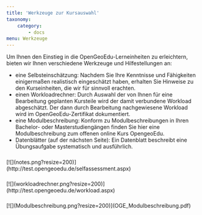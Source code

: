 ```yaml
---
title: 'Werkzeuge zur Kursauswahl'
taxonomy:
    category:
        - docs
menu: Werkzeuge
---
```


Um Ihnen den Einstieg in die OpenGeoEdu-Lerneinheiten zu erleichtern, bieten wir Ihnen verschiedene Werkzeuge und Hilfestellungen
an: 
* eine Selbsteinschätzung: Nachdem Sie Ihre Kenntnisse und Fähigkeiten einigermaßen realistisch eingeschätzt haben, erhalten
Sie Hinweise zu den Kurseinheiten, die wir für sinnvoll erachten. 
* einen Workloadrechner: Durch Auswahl der von Ihnen für eine Bearbeitung geplanten Kursteile wird der damit verbundene Workload abgeschätzt. Der dann durch Bearbeitung nachgewiesene Workload wird im OpenGeoEdu-Zertifikat dokumentiert. 
* eine Modulbeschreibung: Konform zu Modulbeschreibungen in Ihren Bachelor- oder Masterstudiengängen finden Sie hier eine Modulbeschreibung zum offenen online Kurs OpengeoEdu. 
* Datenblätter (auf der nächsten Seite): Ein Datenblatt beschreibt eine Übungsaufgabe systematisch und ausführlich.


<div class="card-deck">
    <div class="card">
        <div class="card-body">
            <h5 class="card-title"></h5>
            <p class="card-text"></p>
            <p class="card-text">
                <small class="text-muted"></small>
            </p>
            <div markdown="1">[![](notes.png?resize=200)](http://test.opengeoedu.de/selfassessment.aspx)</div>
        </div>
    </div>
    <div class="card">
        <div class="card-body">
                <h5 class="card-title"></h5>
                <p class="card-text"></p>
                <p class="card-text">
                    <small class="text-muted"></small>
                </p>
            <div markdown="1">[![](workloadrechner.png?resize=200)](http://test.opengeoedu.de/workload.aspx)</div>
        </div>
    </div>
    <div class="card">
        <div class="card-body">
            <h5 class="card-title"></h5>
            <p class="card-text"></p>
            <p class="card-text">
                <small class="text-muted"></small>
            </p>
            <div markdown="1">[![](Modulbeschreibung.png?resize=200)](OGE_Modulbeschreibung.pdf)</div>
        </div>
    </div>
</div>
<!-- # Selbsteinschätzung (in Arbeit)

[![](icons8-test-absolviert-64.png?resize=200&classes=caption "Selbsteinschätzung")](http://test.opengeoedu.de/)

# Workloadrechner (in Arbeit)

[![](icons8-taschenrechner-64.png?resize=200&classes=caption "Workloadrechner")](http://test.opengeoedu.de/workload.aspx)


## Modulbeschreibung (in Arbeit)

[Modulbeschreibung](OGE_Modulbeschreibung.pdf)
-->

